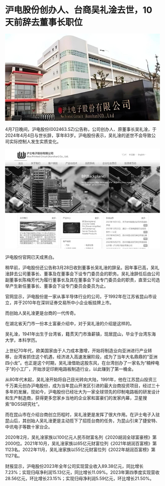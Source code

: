 # 沪电股份创办人、台商吴礼淦去世，10天前辞去董事长职位

![11793a5891f2c596d48601e3ac320d3a.jpg](https://raw.githubusercontent.com/qqhsx/qqnews_image/main/2024/04/08/沪电股份创办人、台商吴礼淦去世，10天前辞去董事长职位/11793a5891f2c596d48601e3ac320d3a.jpg)

4月7日晚间，沪电股份(002463.SZ)公告称，公司创办人、原董事长吴礼淦，于2024年4月4日与世长辞，享年83岁。沪电股份表示，吴礼淦的逝世不会导致公司实际控制人发生实质变化。

![7c8699d6d9c82d0bca392693bf9ce583.jpg](https://raw.githubusercontent.com/qqhsx/qqnews_image/main/2024/04/08/沪电股份创办人、台商吴礼淦去世，10天前辞去董事长职位/7c8699d6d9c82d0bca392693bf9ce583.jpg)

沪电股份官网已天成黑白。

稍早前，沪电股份还公告称3月28日收到董事长吴礼淦的辞呈。因年事已高，吴礼淦辞去公司董事长、董事及在董事会下设专门委员会的职务。吴礼淦辞任后由公司副董事长陈梅芳代为履行董事长及其在董事会下设专门委员会的职责，直至公司选举产生新任董事长、董事会下设专门委员会委员为止。

官网显示，沪电股份是一家从事半导体行业的公司，于1992年在江苏省昆山市设立，并于2010年在深圳证券交易所中小企业板挂牌上市。

而创始人吴礼淦更是台商的一代传奇。

在湖北省天门市一份本土富豪介绍中，对于吴礼淦的介绍是这样的。

吴礼淦，1941年出生于台湾省，籍贯天门市渔薪镇，现居昆山，毕业于台湾东海大学，本科学历。

上世纪70年代，欧美国家由于人力成本激增，开始将制造业向亚洲进行产业转移，台湾省抓住这个机遇，经济进入高速发展阶段，成为了当年大名鼎鼎的“亚洲四小龙”。也正是这个时期，吴礼淦借助这股东风，在台湾创办了一家名为“楠梓电子”的小工厂，开始涉足印刷电路板制造行业，以此赚到了第一桶金。

从80年代末起，吴礼淦开始将自己目光转向大陆，1991年，他在江苏昆山投资三千万美元创办沪电股份，成为当年昆山开发区引进的最大台商投资项目，经过三十多年的发展，现如今，沪电股份已经壮大为一家全球领先的印制电路板的研发设计和生产制造商，获得更多您家乡当地的企业家和富豪们的发家内幕，卫星搜索“BOSS研究社”。

而在昆山市在介绍台商创立历程时，吴礼淦更是发挥了很大作用。在沪士电子入驻昆山后，其创始人吴礼淦更是主动揽下了招揽台商的任务，为昆山引来了捷安特、中讯电子等数十家台企。

2020年2月，吴礼淦家族以100亿元人民币财富名列《2020胡润全球富豪榜》第2000位。2021年10月，吴礼淦家族以65亿元财富位列《2021年胡润百富榜》第1123名。2022年11月，吴礼淦家族以55亿元财富位列《2022年胡润百富榜》第1127名。

财报显示，沪电股份2023年全年公司实现营业收入89.38亿元，同比增长7.23%；实现归母净利润15.13亿元，同比增长11.09%。2023年第四季度实现营收28.56亿元，环比增长23.15%；实现归母净利润5.59亿元，环比增长21.50%。

